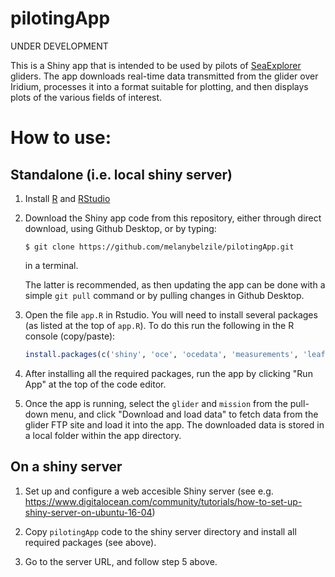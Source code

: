 # pilotingApp

UNDER DEVELOPMENT

This is a Shiny app that is intended to be used by pilots of
[SeaExplorer](https://www.alseamar-alcen.com/products/underwater-glider/seaexplorer)
gliders. The app downloads real-time data transmitted from the glider
over Iridium, processes it into a format suitable for plotting, and
then displays plots of the various fields of interest.

# How to use:

## Standalone (i.e. local shiny server)

1. Install [R](www.r-project.org) and [RStudio](www.rstudio.com)

2. Download the Shiny app code from this repository, either through
   direct download, using Github Desktop, or by typing:
   ```
   $ git clone https://github.com/melanybelzile/pilotingApp.git
   ```
   in a terminal.

   The latter is recommended, as then updating the app can be done
   with a simple `git pull` command or by pulling changes in Github Desktop.

3. Open the file `app.R` in Rstudio. You will need to install several packages (as listed at the
   top of `app.R`). To do this run the following in the R console (copy/paste):
   ```r
   install.packages(c('shiny', 'oce', 'ocedata', 'measurements', 'leaflet', 'RCurl', 'geosphere', 'XML'))
   ```
   
4. After installing all the required packages, run the app by clicking "Run App" at the top of the code editor.

5. Once the app is running, select the `glider` and `mission` from the
   pull-down menu, and click "Download and load data" to fetch data
   from the glider FTP site and load it into the app. The downloaded
   data is stored in a local folder within the app directory.
   
## On a shiny server

1. Set up and configure a web accesible Shiny server (see e.g. https://www.digitalocean.com/community/tutorials/how-to-set-up-shiny-server-on-ubuntu-16-04)

2. Copy `pilotingApp` code to the shiny server directory and install all required packages (see above).

3. Go to the server URL, and follow step 5 above.
